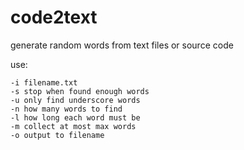 
# code2text 
 generate random words from text files or source code

use:

    -i filename.txt
    -s stop when found enough words
    -u only find underscore words
    -n how many words to find
    -l how long each word must be
    -m collect at most max words
    -o output to filename
